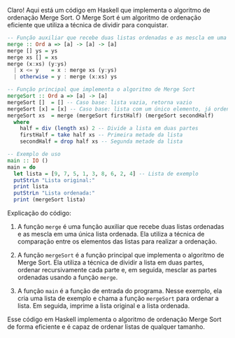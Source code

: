Claro! Aqui está um código em Haskell que implementa o algoritmo de ordenação Merge Sort. O Merge Sort é um algoritmo de ordenação eficiente que utiliza a técnica de dividir para conquistar.

```haskell
-- Função auxiliar que recebe duas listas ordenadas e as mescla em uma única lista ordenada
merge :: Ord a => [a] -> [a] -> [a]
merge [] ys = ys
merge xs [] = xs
merge (x:xs) (y:ys)
  | x <= y    = x : merge xs (y:ys)
  | otherwise = y : merge (x:xs) ys

-- Função principal que implementa o algoritmo de Merge Sort
mergeSort :: Ord a => [a] -> [a]
mergeSort []  = [] -- Caso base: lista vazia, retorna vazio
mergeSort [x] = [x] -- Caso base: lista com um único elemento, já ordenada
mergeSort xs  = merge (mergeSort firstHalf) (mergeSort secondHalf)
  where
    half = div (length xs) 2 -- Divide a lista em duas partes
    firstHalf = take half xs -- Primeira metade da lista
    secondHalf = drop half xs -- Segunda metade da lista

-- Exemplo de uso
main :: IO ()
main = do
  let lista = [9, 7, 5, 1, 3, 8, 6, 2, 4] -- Lista de exemplo
  putStrLn "Lista original:"
  print lista
  putStrLn "Lista ordenada:"
  print (mergeSort lista)
```

Explicação do código:

1. A função `merge` é uma função auxiliar que recebe duas listas ordenadas e as mescla em uma única lista ordenada. Ela utiliza a técnica de comparação entre os elementos das listas para realizar a ordenação.

2. A função `mergeSort` é a função principal que implementa o algoritmo de Merge Sort. Ela utiliza a técnica de dividir a lista em duas partes, ordenar recursivamente cada parte e, em seguida, mesclar as partes ordenadas usando a função `merge`.

3. A função `main` é a função de entrada do programa. Nesse exemplo, ela cria uma lista de exemplo e chama a função `mergeSort` para ordenar a lista. Em seguida, imprime a lista original e a lista ordenada.

Esse código em Haskell implementa o algoritmo de ordenação Merge Sort de forma eficiente e é capaz de ordenar listas de qualquer tamanho.